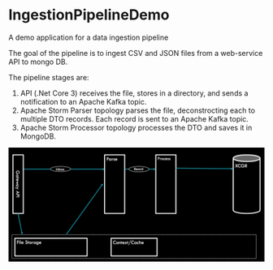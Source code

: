 # IngestionPipelineDemo
A demo application for a data ingestion pipeline

The goal of the pipeline is to ingest CSV and JSON files from a web-service API to mongo DB.

The pipeline stages are:

1. API (.Net Core 3) receives the file, stores in a directory, and sends a notification to an Apache Kafka topic.
2. Apache Storm Parser topology parses the file, deconstrocting each to multiple DTO records. Each record is sent to an Apache Kafka topic.
3. Apache Storm Processor topology processes the DTO and saves it in MongoDB.

![Architecture diagram](https://raw.githubusercontent.com/2bPrecise/IngestionPipelineDemo/master/Architecture.png)

